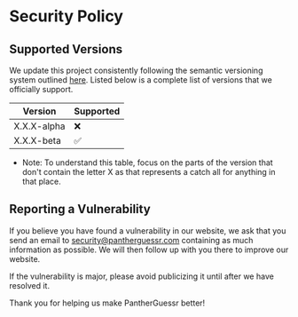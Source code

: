 # Security Policy

## Supported Versions

We update this project consistently following the semantic versioning system outlined [here](https://semver.org/). Listed below is a complete list of versions that we officially support.

| Version     | Supported          |
| ----------- | ------------------ |
| X.X.X-alpha | :x:                |
| X.X.X-beta  | :white_check_mark: |

- Note: To understand this table, focus on the parts of the version that don't contain the letter X as that represents a catch all for anything in that place.

## Reporting a Vulnerability

If you believe you have found a vulnerability in our website, we ask that you send an email to [security@pantherguessr.com](mailto:security@pantherguessr.com) containing as much information as possible. We will then follow up with you there to improve our website.

If the vulnerability is major, please avoid publicizing it until after we have resolved it.

Thank you for helping us make PantherGuessr better!
